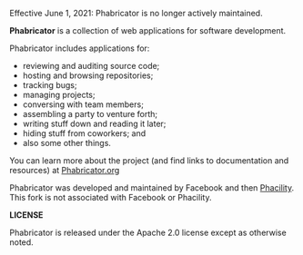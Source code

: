 Effective June 1, 2021: Phabricator is no longer actively maintained.

**Phabricator** is a collection of web applications for software development.

Phabricator includes applications for:

  - reviewing and auditing source code;
  - hosting and browsing repositories;
  - tracking bugs;
  - managing projects;
  - conversing with team members;
  - assembling a party to venture forth;
  - writing stuff down and reading it later;
  - hiding stuff from coworkers; and
  - also some other things.

You can learn more about the project (and find links to documentation and resources) at [Phabricator.org](http://phabricator.org)

Phabricator was developed and maintained by Facebook and then [Phacility](http://phacility.com).  This fork is
not associated with Facebook or Phacility.

**LICENSE**

Phabricator is released under the Apache 2.0 license except as otherwise noted.
